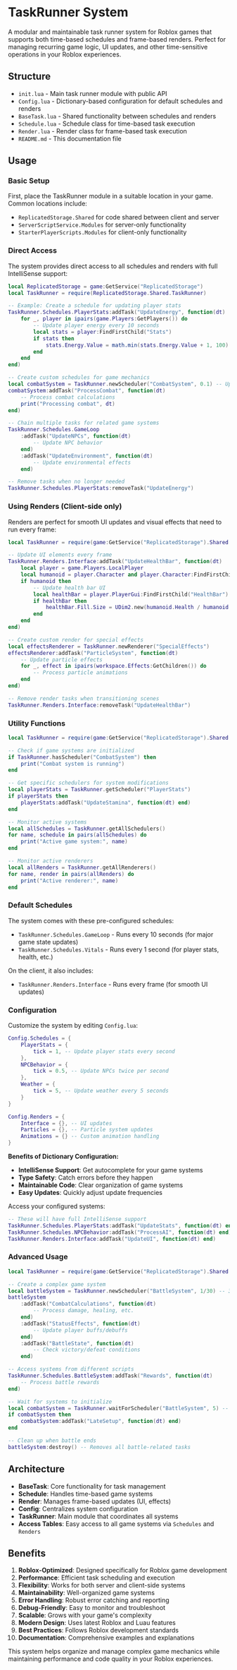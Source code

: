 # TaskRunner System

A modular and maintainable task runner system for Roblox games that supports both time-based schedules and frame-based renders. Perfect for managing recurring game logic, UI updates, and other time-sensitive operations in your Roblox experiences.

## Structure

- `init.lua` - Main task runner module with public API
- `Config.lua` - Dictionary-based configuration for default schedules and renders
- `BaseTask.lua` - Shared functionality between schedules and renders
- `Schedule.lua` - Schedule class for time-based task execution
- `Render.lua` - Render class for frame-based task execution
- `README.md` - This documentation file

## Usage

### Basic Setup

First, place the TaskRunner module in a suitable location in your game. Common locations include:
- `ReplicatedStorage.Shared` for code shared between client and server
- `ServerScriptService.Modules` for server-only functionality
- `StarterPlayerScripts.Modules` for client-only functionality

### Direct Access

The system provides direct access to all schedules and renders with full IntelliSense support:

```lua
local ReplicatedStorage = game:GetService("ReplicatedStorage")
local TaskRunner = require(ReplicatedStorage.Shared.TaskRunner)

-- Example: Create a schedule for updating player stats
TaskRunner.Schedules.PlayerStats:addTask("UpdateEnergy", function(dt)
    for _, player in ipairs(game.Players:GetPlayers()) do
        -- Update player energy every 10 seconds
        local stats = player:FindFirstChild("Stats")
        if stats then
            stats.Energy.Value = math.min(stats.Energy.Value + 1, 100)
        end
    end
end)

-- Create custom schedules for game mechanics
local combatSystem = TaskRunner.newScheduler("CombatSystem", 0.1) -- Updates every 0.1 seconds
combatSystem:addTask("ProcessCombat", function(dt)
    -- Process combat calculations
    print("Processing combat", dt)
end)

-- Chain multiple tasks for related game systems
TaskRunner.Schedules.GameLoop
    :addTask("UpdateNPCs", function(dt) 
        -- Update NPC behavior
    end)
    :addTask("UpdateEnvironment", function(dt) 
        -- Update environmental effects
    end)

-- Remove tasks when no longer needed
TaskRunner.Schedules.PlayerStats:removeTask("UpdateEnergy")
```

### Using Renders (Client-side only)

Renders are perfect for smooth UI updates and visual effects that need to run every frame:

```lua
local TaskRunner = require(game:GetService("ReplicatedStorage").Shared.TaskRunner)

-- Update UI elements every frame
TaskRunner.Renders.Interface:addTask("UpdateHealthBar", function(dt)
    local player = game.Players.LocalPlayer
    local humanoid = player.Character and player.Character:FindFirstChild("Humanoid")
    if humanoid then
        -- Update health bar UI
        local healthBar = player.PlayerGui:FindFirstChild("HealthBar")
        if healthBar then
            healthBar.Fill.Size = UDim2.new(humanoid.Health / humanoid.MaxHealth, 0, 1, 0)
        end
    end
end)

-- Create custom render for special effects
local effectsRenderer = TaskRunner.newRenderer("SpecialEffects")
effectsRenderer:addTask("ParticleSystem", function(dt)
    -- Update particle effects
    for _, effect in ipairs(workspace.Effects:GetChildren()) do
        -- Process particle animations
    end
end)

-- Remove render tasks when transitioning scenes
TaskRunner.Renders.Interface:removeTask("UpdateHealthBar")
```

### Utility Functions

```lua
local TaskRunner = require(game:GetService("ReplicatedStorage").Shared.TaskRunner)

-- Check if game systems are initialized
if TaskRunner.hasScheduler("CombatSystem") then
    print("Combat system is running")
end

-- Get specific schedulers for system modifications
local playerStats = TaskRunner.getScheduler("PlayerStats")
if playerStats then
    playerStats:addTask("UpdateStamina", function(dt) end)
end

-- Monitor active systems
local allSchedules = TaskRunner.getAllSchedulers()
for name, schedule in pairs(allSchedules) do
    print("Active game system:", name)
end

-- Monitor active renderers
local allRenders = TaskRunner.getAllRenderers()
for name, render in pairs(allRenders) do
    print("Active renderer:", name)
end
```

### Default Schedules

The system comes with these pre-configured schedules:

- `TaskRunner.Schedules.GameLoop` - Runs every 10 seconds (for major game state updates)
- `TaskRunner.Schedules.Vitals` - Runs every 1 second (for player stats, health, etc.)

On the client, it also includes:
- `TaskRunner.Renders.Interface` - Runs every frame (for smooth UI updates)

### Configuration

Customize the system by editing `Config.lua`:

```lua
Config.Schedules = {
    PlayerStats = {
        tick = 1, -- Update player stats every second
    },
    NPCBehavior = {
        tick = 0.5, -- Update NPCs twice per second
    },
    Weather = {
        tick = 5, -- Update weather every 5 seconds
    }
}

Config.Renders = {
    Interface = {}, -- UI updates
    Particles = {}, -- Particle system updates
    Animations = {} -- Custom animation handling
}
```

**Benefits of Dictionary Configuration:**
- **IntelliSense Support**: Get autocomplete for your game systems
- **Type Safety**: Catch errors before they happen
- **Maintainable Code**: Clear organization of game systems
- **Easy Updates**: Quickly adjust update frequencies

Access your configured systems:
```lua
-- These will have full IntelliSense support
TaskRunner.Schedules.PlayerStats:addTask("UpdateStats", function(dt) end)
TaskRunner.Schedules.NPCBehavior:addTask("ProcessAI", function(dt) end)
TaskRunner.Renders.Interface:addTask("UpdateUI", function(dt) end)
```

### Advanced Usage

```lua
local TaskRunner = require(game:GetService("ReplicatedStorage").Shared.TaskRunner)

-- Create a complex game system
local battleSystem = TaskRunner.newScheduler("BattleSystem", 1/30) -- 30 updates per second
battleSystem
    :addTask("CombatCalculations", function(dt) 
        -- Process damage, healing, etc.
    end)
    :addTask("StatusEffects", function(dt)
        -- Update player buffs/debuffs
    end)
    :addTask("BattleState", function(dt)
        -- Check victory/defeat conditions
    end)

-- Access systems from different scripts
TaskRunner.Schedules.BattleSystem:addTask("Rewards", function(dt)
    -- Process battle rewards
end)

-- Wait for systems to initialize
local combatSystem = TaskRunner.waitForScheduler("BattleSystem", 5) -- 5 second timeout
if combatSystem then
    combatSystem:addTask("LateSetup", function(dt) end)
end

-- Clean up when battle ends
battleSystem:destroy() -- Removes all battle-related tasks
```

## Architecture

- **BaseTask**: Core functionality for task management
- **Schedule**: Handles time-based game systems
- **Render**: Manages frame-based updates (UI, effects)
- **Config**: Centralizes system configuration
- **TaskRunner**: Main module that coordinates all systems
- **Access Tables**: Easy access to all game systems via `Schedules` and `Renders`

## Benefits

1. **Roblox-Optimized**: Designed specifically for Roblox game development
2. **Performance**: Efficient task scheduling and execution
3. **Flexibility**: Works for both server and client-side systems
4. **Maintainability**: Well-organized game systems
5. **Error Handling**: Robust error catching and reporting
6. **Debug-Friendly**: Easy to monitor and troubleshoot
7. **Scalable**: Grows with your game's complexity
8. **Modern Design**: Uses latest Roblox and Luau features
9. **Best Practices**: Follows Roblox development standards
10. **Documentation**: Comprehensive examples and explanations

This system helps organize and manage complex game mechanics while maintaining performance and code quality in your Roblox experiences. 